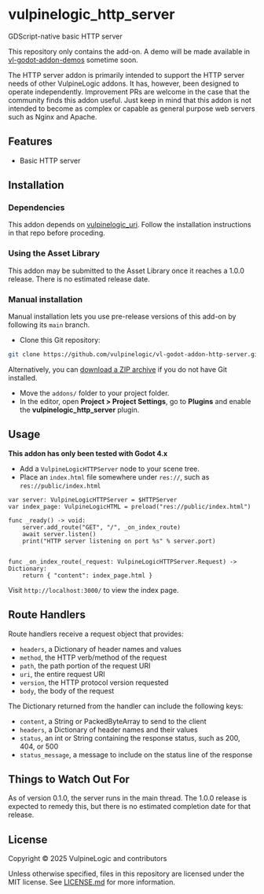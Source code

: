 # vulpinelogic_http_server

GDScript-native basic HTTP server

This repository only contains the add-on. A demo will be made available in [vl-godot-addon-demos](https://github.com/vulpinelogic/vl-godot-addon-demos) sometime soon.

The HTTP server addon is primarily intended to support the HTTP server needs of other VulpineLogic addons. It has, however, been designed to operate independently. Improvement PRs are welcome in the case that the community finds this addon useful. Just keep in mind that this addon is not intended to become as complex or capable as general purpose web servers such as Nginx and Apache.

## Features

- Basic HTTP server

## Installation

### Dependencies

This addon depends on [vulpinelogic_uri](https://github.com/vulpinelogic/vl-godot-addon-uri). Follow the installation instructions in that repo before proceding.

### Using the Asset Library

This addon may be submitted to the Asset Library once it reaches a 1.0.0 release. There is no estimated release date.

### Manual installation

Manual installation lets you use pre-release versions of this add-on by
following its `main` branch.

- Clone this Git repository:

```bash
git clone https://github.com/vulpinelogic/vl-godot-addon-http-server.git
```

Alternatively, you can
[download a ZIP
archive](https://github.com/vulpinelogic/vl-godot-addon-http-server/archive/master.zip)
if you do not have Git installed.

- Move the `addons/` folder to your project folder.
- In the editor, open **Project > Project Settings**, go to **Plugins**
  and enable the **vulpinelogic_http_server** plugin.

## Usage

**This addon has only been tested with Godot 4.x**

- Add a `VulpineLogicHTTPServer` node to your scene tree.
- Place an `index.html` file somewhere under `res://`, such as `res://public/index.html`

```gdscript
var server: VulpineLogicHTTPServer = $HTTPServer
var index_page: VulpineLogicHTML = preload("res://public/index.html")

func _ready() -> void:
	server.add_route("GET", "/", _on_index_route)
	await server.listen()
	print("HTTP server listening on port %s" % server.port)


func _on_index_route(_request: VulpineLogicHTTPServer.Request) -> Dictionary:
	return { "content": index_page.html }
```

Visit `http://localhost:3000/` to view the index page.

## Route Handlers

Route handlers receive a request object that provides:

- `headers`, a Dictionary of header names and values
- `method`, the HTTP verb/method of the request
- `path`, the path portion of the request URI
- `uri`, the entire request URI
- `version`, the HTTP protocol version requested
- `body`, the body of the request

The Dictionary returned from the handler can include the following keys:

- `content`, a String or PackedByteArray to send to the client
- `headers`, a Dictionary of header names and their values
- `status`, an int or String containing the response status, such as 200, 404, or 500
- `status_message`, a message to include on the status line of the response

## Things to Watch Out For

As of version 0.1.0, the server runs in the main thread. The 1.0.0 release is expected to remedy this, but there is no estimated completion date for that release.

## License

Copyright © 2025 VulpineLogic and contributors

Unless otherwise specified, files in this repository are licensed under the
MIT license. See [LICENSE.md](LICENSE.md) for more information.
